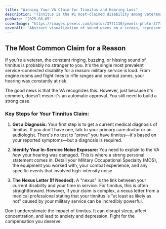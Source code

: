 ```yaml
---
title: "Winning Your VA Claim for Tinnitus and Hearing Loss"
description: "Tinnitus is the #1 most-claimed disability among veterans. Here’s how to build a rock-solid case for service connection."
pubDate: "2025-08-05"
coverImage: "https://images.pexels.com/photos/3771110/pexels-photo-3771110.jpeg?auto=compress&cs=tinysrgb&w=1260&h=750&dpr=2"
coverAlt: "Abstract visualization of sound waves on a screen, representing tinnitus."
---
```


## The Most Common Claim for a Reason

If you're a veteran, the constant ringing, buzzing, or hissing sound of tinnitus is probably no stranger to you. It's the single most prevalent service-connected disability for a reason: military service is loud. From engine rooms and flight lines to rifle ranges and combat zones, your hearing was constantly at risk.

The good news is that the VA recognizes this. However, just because it's common, doesn't mean it's an automatic approval. You still need to build a strong case.

### Key Steps for Your Tinnitus Claim:

1.  **Get a Diagnosis:** Your first step is to get a current medical diagnosis of tinnitus. If you don't have one, talk to your primary care doctor or an audiologist. There's no test to "prove" you have tinnitus—it's based on your reported symptoms—but a diagnosis is required.

2.  **Identify Your In-Service Noise Exposure:** You need to explain to the VA _how_ your hearing was damaged. This is where a strong personal statement comes in. Detail your Military Occupational Specialty (MOS), the equipment you worked with, your combat experience, and any specific events that involved high-intensity noise.

3.  **The Nexus Letter (If Needed):** A "nexus" is the link between your current disability and your time in service. For tinnitus, this is often straightforward. However, if your claim is complex, a nexus letter from a medical professional stating that your tinnitus is "at least as likely as not" caused by your military service can be incredibly powerful.

Don't underestimate the impact of tinnitus. It can disrupt sleep, affect concentration, and lead to anxiety and depression. Fight for the compensation you deserve.
